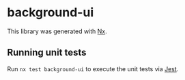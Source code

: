 # background-ui

This library was generated with [Nx](https://nx.dev).

## Running unit tests

Run `nx test background-ui` to execute the unit tests via [Jest](https://jestjs.io).

